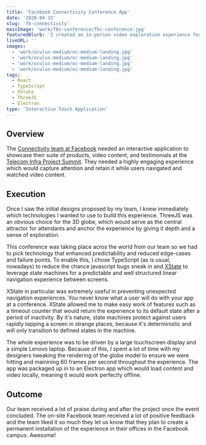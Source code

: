 ```yaml
---
title: 'Facebook Connectivity Conference App'
date: '2020-04-15'
slug: 'fb-connectivity'
mainImage: 'work/fbc-conference/fbc-conference.jpg'
featuredBlurb: 'I created an in-person video exploration experience for the Facebook Connectivity team to use at the Telecom Infra Project Summit in 2019. Check it out!'
liveURL: ''
images:
  - 'work/oculus-medium/oc-medium-landing.jpg'
  - 'work/oculus-medium/oc-medium-landing.jpg'
  - 'work/oculus-medium/oc-medium-landing.jpg'
  - 'work/oculus-medium/oc-medium-landing.jpg'
tags:
  - React
  - TypeScript
  - XState
  - ThreeJS
  - Electron
type: 'Interactive Touch Application'
---
```


## Overview

The [Connectivity team at Facebook](https://connectivity.fb.com/) needed an interactive application to showcase
their suite of products, video content, and testimonials at the [Telecom Infra Project Summit](https://telecominfraproject.com/events/tip-summit-2019/). They needed a highly
engaging experience which would capture attention and retain it while users navigated and watched video content.

## Execution

Once I saw the initial designs proposed by my team, I knew immediately which technologies
I wanted to use to build this experience. ThreeJS was an obvious choice for the 3D globe, which would serve as the central attractor for attendants and anchor the experience by giving it depth and a sense of exploration.

This conference was taking place acros the world from our team so we had to pick technology that enhanced predictability and reduced edge-cases and failure points. To enable this, I chose TypeScript (as is usual, nowadays) to reduce the chance javascript bugs sneak in and [XState](https://xstate.js.org/docs/) to leverage state machines for a predictable and well structured linear navigation experience between screens.

XState in particular was extremely useful in preventing unexpected navigation experiences. You never know what a user will do with your app at a conference. XState allowed me to make easy work of features such as a timeout counter that would return the experience to its default state after a period of inactivity. By it's nature, state machines protect against users rapidly tapping a screen in strange places, because it's deterministic and will only transition to defined states in the machine.

The whole experience was to be driven by a large touchscreen display and a simple Lenovo laptop. Because of this, I spent a lot of time with my designers tweaking the rendering of the globe model to ensure we were hitting and mainining 60 frames per second throughout the experience. The app was packaged up in to an Electron app which would load content and video locally, meaning it would work perfectly offline.

## Outcome

Our team received a lot of praise during and after the project once the event concluded. The on-site Facebook team received a lot of positive feedback and the team liked it so much they let us know that they plan to create a permanent installation of the experience in their offices in the Facebook campus. Awesome!
